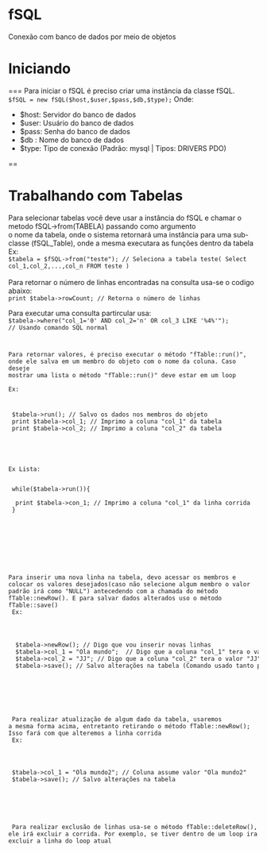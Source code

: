 fSQL
====

Conexão com banco de dados por meio de objetos

<h1>Iniciando</h1>
===
Para iniciar o fSQL é preciso criar uma instância da classe fSQL.
<br>
<code>$fSQL = new fSQL($host,$user,$pass,$db,$type);</code>
Onde:
<ul>
 <li>$host: Servidor do banco de dados</li>
 <li>$user: Usuário do banco de dados</li>
 <li>$pass: Senha do banco de dados</li>
 <li>$db : Nome do banco de dados</li>
 <li>$type: Tipo de conexão (Padrão: mysql | Tipos: DRIVERS PDO)</li>
</ul>
==
<h1>Trabalhando com Tabelas</h1>
Para selecionar tabelas você deve usar a instância do fSQL e chamar o metodo fSQL->from(TABELA) passando como argumento<br>
o nome da tabela, onde o sistema retornará uma instância para uma sub-classe (fSQL_Table), onde a mesma executara as 
funções dentro da tabela
<br>
Ex:<br>
  <code>$tabela = $fSQL->from("teste"); // Seleciona a tabela teste( Select col_1,col_2,...,col_n FROM teste )</code>
<br>
<br>
Para retornar o número de linhas encontradas na consulta usa-se o codigo abaixo:<br>
<code>print $tabela->rowCount; // Retorna o número de linhas</code>
<br>

Para executar uma consulta partircular usa:
<br>
<code>$tabela->where("col_1='0' AND col_2='n' OR col_3 LIKE '%4%'"); // Usando comando SQL normal
<br>

Para retornar valores, é preciso executar o método "fTable::run()", onde ele salva em um membro do objeto com o nome da coluna. Caso deseje mostrar uma lista o método "fTable::run()" deve estar em um loop
<br>
Ex:
<br>
<pre>
 $tabela->run(); // Salvo os dados nos membros do objeto
 print $tabela->col_1; // Imprimo a coluna "col_1" da tabela
 print $tabela->col_2; // Imprimo a coluna "col_2" da tabela
</pre>
<br>
Ex Lista:<br>
<pre>
 while($tabela->run()){<br>
  print $tabela->con_1; // Imprimo a coluna "col_1" da linha corrida
 }</br>
 </pre>
 <br><br>
 
 Para inserir uma nova linha na tabela, devo acessar os membros e colocar os valores desejados(caso não selecione algum membro o valor padrão irá como "NULL") antecedendo com a chamada do método fTable::newRow(). E para salvar dados alterados uso o método fTable::save() <br>
 Ex:<br>
 <pre>
  $tabela->newRow(); // Digo que vou inserir novas linhas
  $tabela->col_1 = "Ola mundo";  // Digo que a coluna "col_1" tera o valor "Ola mundo"
  $tabela->col_2 = "JJ"; // Digo que a coluna "col_2" tera o valor "JJ";
  $tabela->save(); // Salvo alterações na tabela (Comando usado tanto para UPDATE como para INSERT)
 </pre>
 <br><br>
 Para realizar atualização de algum dado da tabela, usaremos a mesma forma acima, entretanto retirando o método fTable::newRow(); Isso fará com que alteremos a linha corrida<br>
 Ex:<br>
 <pre>
 $tabela->col_1 = "Ola mundo2"; // Coluna assume valor "Ola mundo2"
 $tabela->save(); // Salvo alterações na tabela
 </pre>
 <br>
 Para realizar exclusão de linhas usa-se o método fTable::deleteRow(), ele irá excluir a corrida. Por exemplo, se tiver dentro de um loop ira excluir a linha do loop atual
 
 
